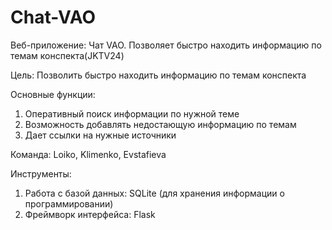 # Chat-VAO
Веб-приложение: Чат VAO. Позволяет быстро находить информацию по темам конспекта(JKTV24)

Цель: Позволить быстро находить информацию по темам конспекта

Основные функции:
1. Оперативный поиск информации по нужной теме
2. Возможность добавлять недостающую информацию по темам
3. Дает ссылки на нужные источники

Команда: Loiko, Klimenko, Evstafieva

Инструменты: 
1. Работа с базой данных: SQLite (для хранения информации о программировании)
2. Фреймворк интерфейса: Flask
